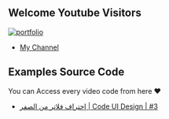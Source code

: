 
## Welcome Youtube Visitors


[![portfolio](https://cdn-icons-png.flaticon.com/512/1383/1383260.png)](https://www.youtube.com/@AbdallahAlsaifi)
 - [My Channel](https://awesomeopensource.com/project/elangosundar/awesome-README-templates)


## Examples Source Code

You can Access every video code from here ♥️

- [إحتراف فلاتر من الصفر | Code UI Design | #3](https://github.com/AbdallahAlsaifi/profile)